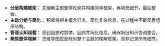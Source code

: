 *   **分层构建框架：** 先理解主题整体轮廓并构建简单框架，再填充细节，最后整合。
*   **主动分组与简化：** 积极将相关概念归类、简化复杂信息，在过程中不断反思组织结构。
*   **管理认知超载：** 感到困惑时暂停，回顾并简化信息，确保新旧知识协调整合。
*   **聚焦整体理解：** 思维导图应反映对整个主题的理解框架，而非记录所有细节。